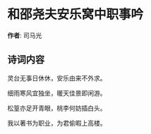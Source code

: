 # 和邵尧夫安乐窝中职事吟

**作者**: 司马光

## 诗词内容

灵台无事日休休，安乐由来不外求。

细雨寒风宜独坐，暖天佳景即闲游。

松篁亦足开青眼，桃李何妨插白头。

我以著书为职业，为君偷暇上高楼。


